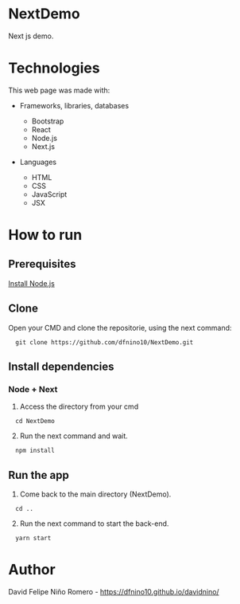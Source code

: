 # NextDemo
Next js demo.
# Technologies
This web page was made with:
* Frameworks, libraries, databases
  * Bootstrap
  * React
  * Node.js
  * Next.js


* Languages
  * HTML
  * CSS
  * JavaScript
  * JSX
# How to run
## Prerequisites

[Install Node.js](https://nodejs.org/es/download/)

## Clone
Open your CMD and clone the repositorie, using the next command:
```
  git clone https://github.com/dfnino10/NextDemo.git
```

## Install dependencies
### Node + Next
1. Access the directory from your cmd
```
  cd NextDemo
```
2. Run the next command and wait.
```
  npm install
```

## Run the app
1. Come back to the main directory (NextDemo).
```
  cd ..
```
2. Run the next command to start the back-end.
```
  yarn start
```
# Author
David Felipe Niño Romero - https://dfnino10.github.io/davidnino/
